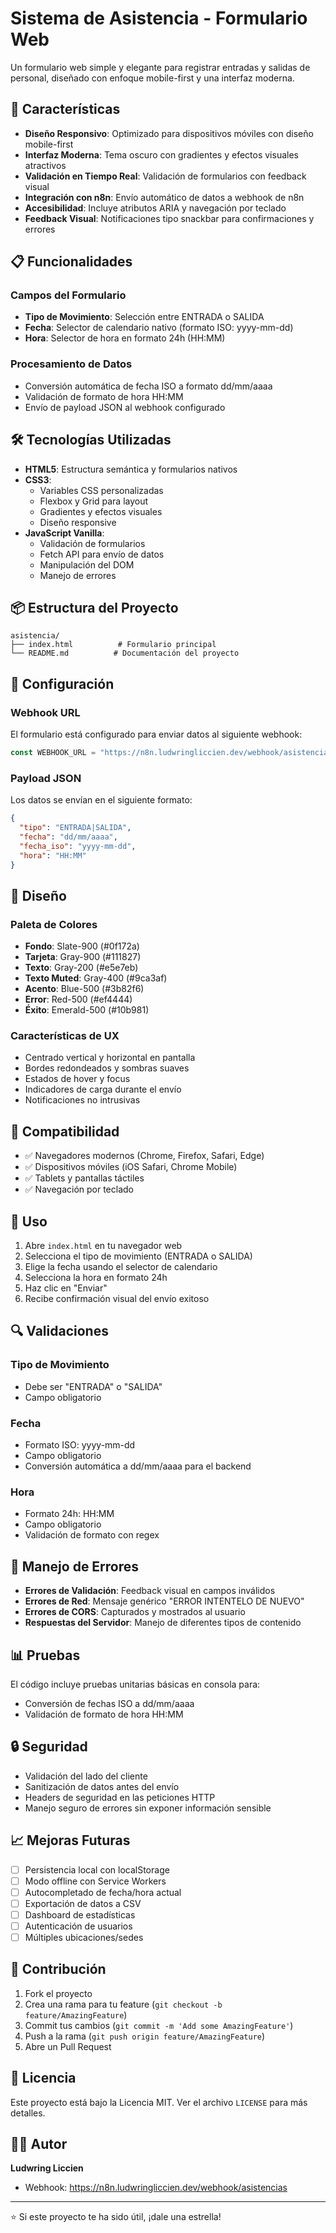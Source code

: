 # Sistema de Asistencia - Formulario Web

Un formulario web simple y elegante para registrar entradas y salidas de personal, diseñado con enfoque mobile-first y una interfaz moderna.

## 🚀 Características

- **Diseño Responsivo**: Optimizado para dispositivos móviles con diseño mobile-first
- **Interfaz Moderna**: Tema oscuro con gradientes y efectos visuales atractivos
- **Validación en Tiempo Real**: Validación de formularios con feedback visual
- **Integración con n8n**: Envío automático de datos a webhook de n8n
- **Accesibilidad**: Incluye atributos ARIA y navegación por teclado
- **Feedback Visual**: Notificaciones tipo snackbar para confirmaciones y errores

## 📋 Funcionalidades

### Campos del Formulario
- **Tipo de Movimiento**: Selección entre ENTRADA o SALIDA
- **Fecha**: Selector de calendario nativo (formato ISO: yyyy-mm-dd)
- **Hora**: Selector de hora en formato 24h (HH:MM)

### Procesamiento de Datos
- Conversión automática de fecha ISO a formato dd/mm/aaaa
- Validación de formato de hora HH:MM
- Envío de payload JSON al webhook configurado

## 🛠️ Tecnologías Utilizadas

- **HTML5**: Estructura semántica y formularios nativos
- **CSS3**: 
  - Variables CSS personalizadas
  - Flexbox y Grid para layout
  - Gradientes y efectos visuales
  - Diseño responsive
- **JavaScript Vanilla**: 
  - Validación de formularios
  - Fetch API para envío de datos
  - Manipulación del DOM
  - Manejo de errores

## 📦 Estructura del Proyecto

```
asistencia/
├── index.html          # Formulario principal
└── README.md          # Documentación del proyecto
```

## 🔧 Configuración

### Webhook URL
El formulario está configurado para enviar datos al siguiente webhook:
```javascript
const WEBHOOK_URL = "https://n8n.ludwringliccien.dev/webhook/asistencias";
```

### Payload JSON
Los datos se envían en el siguiente formato:
```json
{
  "tipo": "ENTRADA|SALIDA",
  "fecha": "dd/mm/aaaa",
  "fecha_iso": "yyyy-mm-dd",
  "hora": "HH:MM"
}
```

## 🎨 Diseño

### Paleta de Colores
- **Fondo**: Slate-900 (#0f172a)
- **Tarjeta**: Gray-900 (#111827)
- **Texto**: Gray-200 (#e5e7eb)
- **Texto Muted**: Gray-400 (#9ca3af)
- **Acento**: Blue-500 (#3b82f6)
- **Error**: Red-500 (#ef4444)
- **Éxito**: Emerald-500 (#10b981)

### Características de UX
- Centrado vertical y horizontal en pantalla
- Bordes redondeados y sombras suaves
- Estados de hover y focus
- Indicadores de carga durante el envío
- Notificaciones no intrusivas

## 📱 Compatibilidad

- ✅ Navegadores modernos (Chrome, Firefox, Safari, Edge)
- ✅ Dispositivos móviles (iOS Safari, Chrome Mobile)
- ✅ Tablets y pantallas táctiles
- ✅ Navegación por teclado

## 🚀 Uso

1. Abre `index.html` en tu navegador web
2. Selecciona el tipo de movimiento (ENTRADA o SALIDA)
3. Elige la fecha usando el selector de calendario
4. Selecciona la hora en formato 24h
5. Haz clic en "Enviar"
6. Recibe confirmación visual del envío exitoso

## 🔍 Validaciones

### Tipo de Movimiento
- Debe ser "ENTRADA" o "SALIDA"
- Campo obligatorio

### Fecha
- Formato ISO: yyyy-mm-dd
- Campo obligatorio
- Conversión automática a dd/mm/aaaa para el backend

### Hora
- Formato 24h: HH:MM
- Campo obligatorio
- Validación de formato con regex

## 🐛 Manejo de Errores

- **Errores de Validación**: Feedback visual en campos inválidos
- **Errores de Red**: Mensaje genérico "ERROR INTENTELO DE NUEVO"
- **Errores de CORS**: Capturados y mostrados al usuario
- **Respuestas del Servidor**: Manejo de diferentes tipos de contenido

## 📊 Pruebas

El código incluye pruebas unitarias básicas en consola para:
- Conversión de fechas ISO a dd/mm/aaaa
- Validación de formato de hora HH:MM

## 🔒 Seguridad

- Validación del lado del cliente
- Sanitización de datos antes del envío
- Headers de seguridad en las peticiones HTTP
- Manejo seguro de errores sin exponer información sensible

## 📈 Mejoras Futuras

- [ ] Persistencia local con localStorage
- [ ] Modo offline con Service Workers
- [ ] Autocompletado de fecha/hora actual
- [ ] Exportación de datos a CSV
- [ ] Dashboard de estadísticas
- [ ] Autenticación de usuarios
- [ ] Múltiples ubicaciones/sedes

## 🤝 Contribución

1. Fork el proyecto
2. Crea una rama para tu feature (`git checkout -b feature/AmazingFeature`)
3. Commit tus cambios (`git commit -m 'Add some AmazingFeature'`)
4. Push a la rama (`git push origin feature/AmazingFeature`)
5. Abre un Pull Request

## 📄 Licencia

Este proyecto está bajo la Licencia MIT. Ver el archivo `LICENSE` para más detalles.

## 👨‍💻 Autor

**Ludwring Liccien**
- Webhook: https://n8n.ludwringliccien.dev/webhook/asistencias

---

⭐ Si este proyecto te ha sido útil, ¡dale una estrella!
